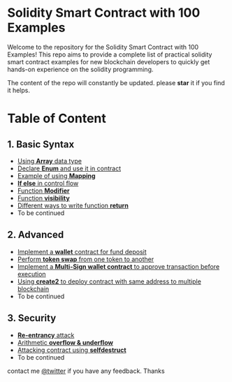 # Solidity Smart Contract with 100 Examples

Welcome to the repository for the Solidity Smart Contract with 100 Examples! This repo aims to provide a complete list of practical solidity smart contract examples for new blockchain developers to quickly get hands-on experience on the solidity programming.

The content of the repo will constantly be updated. please **star** it if you find it helps.

# Table of Content

## 1. Basic Syntax
  - [Using **Array** data type](https://github.com/codeforests/Solidity-100-Examples/blob/master/Array.sol)
  - [Declare **Enum** and use it in contract](https://github.com/codeforests/Solidity-100-Examples/blob/master/Enum.sol)
  - [Example of using **Mapping**](https://github.com/codeforests/Solidity-100-Examples/blob/master/Mapping.sol)
  - [**If else** in control flow](https://github.com/codeforests/Solidity-100-Examples/blob/master/If.sol)
  - [Function **Modifier**](https://github.com/codeforests/Solidity-100-Examples/blob/master/Modifier.sol)
  - [Function **visibility**](https://github.com/codeforests/Solidity-100-Examples/blob/master/Visibility.sol)
  - [Different ways to write function **return**](https://github.com/codeforests/Solidity-100-Examples/blob/master/Functions.sol)
  - To be continued
  
## 2. Advanced
  - [Implement a **wallet** contract for fund deposit](https://github.com/codeforests/Solidity-100-Examples/blob/master/Advanced/wallet.sol)
  - [Perform **token swap** from one token to another](https://github.com/codeforests/Solidity-100-Examples/blob/master/Advanced/tokenswap.sol)
  - [Implement a **Multi-Sign wallet contract** to approve transaction before execution](https://github.com/codeforests/Solidity-100-Examples/blob/master/Advanced/multisigwallet.sol)
  - [Using **create2** to deploy contract with same address to multiple blockchain](https://github.com/codeforests/Solidity-100-Examples/blob/master/Advanced/create2.sol)
  - To be continued
  
## 3. Security
  - [**Re-entrancy** attack](https://github.com/codeforests/Solidity-100-Examples/blob/master/Security/ReEntrancy.sol)
  - [Arithmetic **overflow & underflow**](https://github.com/codeforests/Solidity-100-Examples/blob/master/Security/Overflow.sol)
  - [Attacking contract using **selfdestruct**](https://github.com/codeforests/Solidity-100-Examples/blob/master/Security/SelfDestruction.sol)
  - To be continued

contact me [@twitter](https://twitter.com/_0xken) if you have any feedback. Thanks


